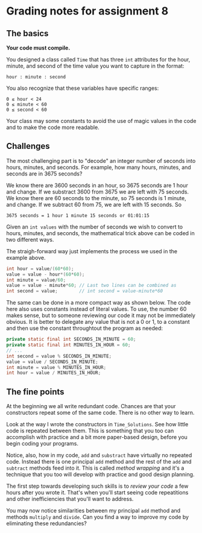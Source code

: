 # Grading notes for assignment 8

## The basics

**Your code must compile.**

You designed a class called `Time` that has three `int` attributes for the hour, minute, and second of the time value you want to capture in the format:

```hour : minute : second ```

You also recognize that these variables have specific ranges:

```
0 ≤ hour < 24
0 ≤ minute < 60
0 ≤ second < 60
```

Your class may some constants to avoid the use of magic values in the code and to make the code more readable.

## Challenges

The most challenging part is to "decode" an integer number of seconds into hours, minutes, and seconds. For example, how many hours, minutes, and seconds are in 3675 seconds?

We know there are 3600 seconds in an hour, so 3675 seconds are 1 hour and change. If we substract 3600 from 3675 we are left with 75 seconds. We know there are 60 seconds to the minute, so 75 seconds is 1 minute, and change. If we subtract 60 from 75, we are left with 15 seconds. So
```
3675 seconds = 1 hour 1 minute 15 seconds or 01:01:15
```

Given an `int values` with the number of seconds we wish to convert to hours, minutes, and seconds, the mathematical trick above can be coded in two different ways. 

The straigh-forward way just implements the process we used in the example above.

```java
int hour = value/(60*60);
value = value - hour*(60*60);
int minute = value/60;
value = value - minute*60; // Last two lines can be combined as
int second = value;        // int second = value-minute*60
```

The same can be done in a more compact way as shown below. The code here also uses constants instead of literal values. To use, the number 60 makes sense, but to someone reviewing our code it may not be immediately obvious. It is better to delegate any value that is not a 0 or 1, to a constant and then use the constant throughtout the program as needed:
```java
private static final int SECONDS_IN_MINUTE = 60;
private static final int MINUTES_IN_HOUR = 60;
// ...
int second = value % SECONDS_IN_MINUTE;
value = value / SECONDS_IN_MINUTE;
int minute = value % MINUTES_IN_HOUR;
int hour = value / MINUTES_IN_HOUR;
```

## The fine points

At the beginning we all write redundant code. Chances are that your constructors repeat some of the same code. There is no other way to learn.

Look at the way I wrote the constructors in `Time_Solutions`. See how little code is repeated between them. This is something that you too can accomplish with practice and a bit more paper-based design, before you begin coding your programs.

Notice, also, how in my code, `add` and `substract` have virtually no repeated code. Instead there is one principal `add` method and the rest of the `add` and `subtract` methods feed into it. This is called *method wrapping* and it's a technique that you too will develop with practice and good design planning. 

The first step towards developing such skills is to *review your code* a few hours after you wrote it. That's when you'll start seeing code repeatitions and other inefficiencies that you'll want to address.

You may now notice similarities between my principal `add` method and methods `multiply` and `divide`. Can you find a way to improve my code by eliminating these redundancies?